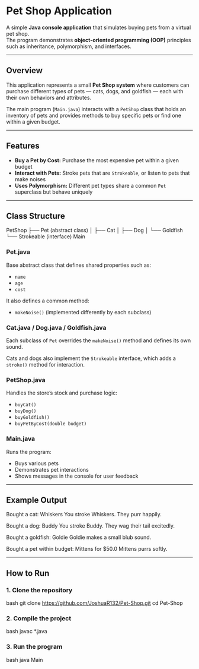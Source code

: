 # Pet Shop Application

A simple **Java console application** that simulates buying pets from a virtual pet shop.  
The program demonstrates **object-oriented programming (OOP)** principles such as inheritance, polymorphism, and interfaces.

---

## Overview

This application represents a small **Pet Shop system** where customers can purchase different types of pets — cats, dogs, and goldfish — each with their own behaviors and attributes.  

The main program (`Main.java`) interacts with a `PetShop` class that holds an inventory of pets and provides methods to buy specific pets or find one within a given budget.

---

## Features

- **Buy a Pet by Cost:** Purchase the most expensive pet within a given budget  
- **Interact with Pets:** Stroke pets that are `Strokeable`, or listen to pets that make noises  
- **Uses Polymorphism:** Different pet types share a common `Pet` superclass but behave uniquely  

---

## Class Structure

PetShop
├── Pet (abstract class)
│    ├── Cat
│    ├── Dog
│    └── Goldfish
└── Strokeable (interface)
Main

### **Pet.java**
Base abstract class that defines shared properties such as:
- `name`
- `age`
- `cost`

It also defines a common method:
- `makeNoise()` (implemented differently by each subclass)

### **Cat.java / Dog.java / Goldfish.java**
Each subclass of `Pet` overrides the `makeNoise()` method and defines its own sound.

Cats and dogs also implement the `Strokeable` interface, which adds a `stroke()` method for interaction.

### **PetShop.java**
Handles the store’s stock and purchase logic:
- `buyCat()`
- `buyDog()`
- `buyGoldfish()`
- `buyPetByCost(double budget)`

### **Main.java**
Runs the program:
- Buys various pets
- Demonstrates pet interactions
- Shows messages in the console for user feedback

---

## Example Output

Bought a cat: Whiskers
You stroke Whiskers. They purr happily.

Bought a dog: Buddy
You stroke Buddy. They wag their tail excitedly.

Bought a goldfish: Goldie
Goldie makes a small blub sound.

Bought a pet within budget: Mittens for $50.0
Mittens purrs softly.

---

## How to Run

### 1. Clone the repository
bash
git clone https://github.com/JoshuaR132/Pet-Shop.git
cd Pet-Shop


### 2. Compile the project

bash
javac *.java


### 3. Run the program

bash
java Main





